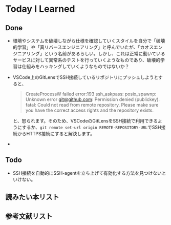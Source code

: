# Today I Learned

## Done
- 環境やシステムを破壊しながら仕様を確認していくスタイルを自分で「破壊的学習」や「真リバースエンジニアリング」と呼んでいたが、「カオスエンジニアリング」という名前があるらしい。しかし、これは正常に動いているサービスに対して異常系のテストを行っていくようなものであり、破壊的学習は仕組みをハッキングしていくようなものではないか？
- VSCode上のGitLensでSSH接続しているリポジトリにプッシュしようとすると、
  > CreateProcessW failed error:193
    ssh_askpass: posix_spawnp: Unknown error
    git@github.com: Permission denied (publickey).
    fatal: Could not read from remote repository.
    Please make sure you have the correct access rights
    and the repository exists.

    と、怒られます。そのため、VSCodeのGitLensをSSH接続で利用できるようにするか、`git remote set-url origin REMOTE-REPOSITORY-URL`でSSH接続からHTTPS接続にすると解決します。
- 

## Todo
- SSH接続を自動的にSSH-agentを立ち上げて有効化する方法を見つけないといけない。

## 読みたい本リスト

## 参考文献リスト
